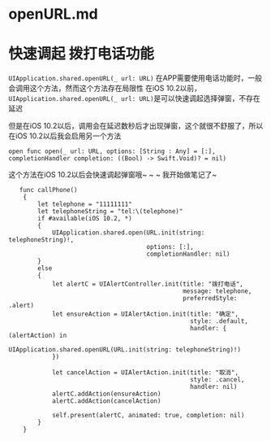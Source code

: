 # openURL.md
# 快速调起 拨打电话功能

`UIApplication.shared.openURL(_ url: URL)`
在APP需要使用电话功能时，一般会调用这个方法，然而这个方法存在局限性
在iOS 10.2以前，`UIApplication.shared.openURL(_ url: URL)`是可以快速调起选择弹窗，不存在延迟

但是在iOS 10.2以后，调用会在延迟数秒后才出现弹窗，这个就很不舒服了，所以在iOS 10.2以后我会启用另一个方法
```
open func open(_ url: URL, options: [String : Any] = [:], completionHandler completion: ((Bool) -> Swift.Void)? = nil)
```
这个方法在iOS 10.2以后会快速调起弹窗哦~ ~ ~
我开始做笔记了~
```
   func callPhone()
    {
        let telephone = "11111111"
        let telephoneString = "tel:\(telephone)"
        if #available(iOS 10.2, *)
        {
            UIApplication.shared.open(URL.init(string: telephoneString)!,
                                      options: [:],
                                      completionHandler: nil)
        }
        else
        {
            let alertC = UIAlertController.init(title: "拨打电话",
                                                message: telephone,
                                                preferredStyle: .alert)
            let ensureAction = UIAlertAction.init(title: "确定",
                                                  style: .default,
                                                  handler: { (alertAction) in
                                                    UIApplication.shared.openURL(URL.init(string: telephoneString)!)
            })
            
            let cancelAction = UIAlertAction.init(title: "取消",
                                                  style: .cancel,
                                                  handler: nil)
            alertC.addAction(ensureAction)
            alertC.addAction(cancelAction)
            
            self.present(alertC, animated: true, completion: nil)
        }
    }
```
